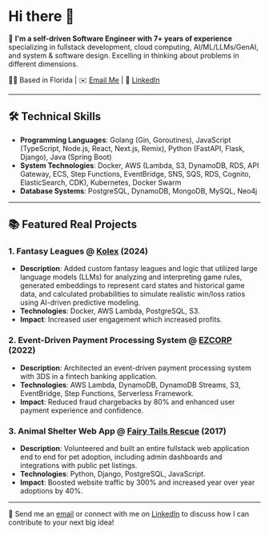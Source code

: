 # Hi there 👋

🌟 **I'm a self-driven Software Engineer with 7+ years of experience** specializing in fullstack development, cloud computing, AI/ML/LLMs/GenAI, and system & software design. Excelling in thinking about problems in different dimensions.

📍🌴 Based in Florida | ✉️ [Email Me](mailto:marcosaleman.developer@gmail.com) | 🔗 [LinkedIn](https://www.linkedin.com/in/aleman-marcos/)

---

## 🛠️ Technical Skills

- **Programming Languages**: Golang (Gin, Goroutines), JavaScript (TypeScript, Node.js, React, Next.js, Remix), Python (FastAPI, Flask, Django), Java (Spring Boot)
- **System Technologies**: Docker, AWS (Lambda, S3, DynamoDB, RDS, API Gateway, ECS, Step Functions, EventBridge, SNS, SQS, RDS, Cognito, ElasticSearch, CDK), Kubernetes, Docker Swarm
- **Database Systems**: PostgreSQL, DynamoDB, MongoDB, MySQL, Neo4j

---

## 📚 Featured Real Projects

### **1. Fantasy Leagues @ [Kolex](https://kings-league.kolex.gg/) (2024)**
- **Description**: Added custom fantasy leagues and logic that utilized large language models (LLMs) for analyzing and interpreting game rules, generated embeddings to represent card states and historical game data, and calculated probabilities to simulate realistic win/loss ratios using AI-driven predictive modeling.
- **Technologies**: Docker, AWS Lambda, PostgreSQL, S3.
- **Impact**: Increased user engagement which increased profits.

### **2. Event-Driven Payment Processing System @ [EZCORP](https://www.ezplus.com/) (2022)**
- **Description**: Architected an event-driven payment processing system with 3DS in a fintech banking application.
- **Technologies**: AWS Lambda, DynamoDB, DynamoDB Streams, S3, EventBridge, Step Functions, Serverless Framework.
- **Impact**: Reduced fraud chargebacks by 80% and enhanced user payment experience and confidence.

### **3. Animal Shelter Web App @ [Fairy Tails Rescue](https://fairytailsdogrescue.org/) (2017)**
- **Description**: Volunteered and built an entire fullstack web application end to end for pet adoption, including admin dashboards and integrations with public pet listings.
- **Technologies**: Python, Django, PostgreSQL, JavaScript.
- **Impact**: Boosted website traffic by 300% and increased year over year adoptions by 40%.

---

🚀 Send me an [email](mailto:marcosaleman.developer@gmail.com) or connect with me on [LinkedIn](https://www.linkedin.com/in/aleman-marcos/) to discuss how I can contribute to your next big idea!
